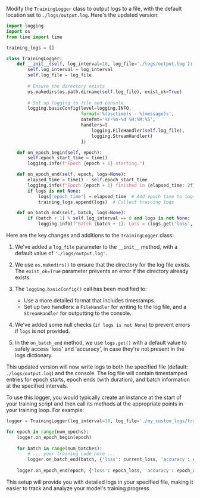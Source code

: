 Modify the `TrainingLogger` class to output logs to a file, with the default location set to `./logs/output.log`. Here's the updated version:



```python
import logging
import os
from time import time

training_logs = []

class TrainingLogger:
    def __init__(self, log_interval=10, log_file='./logs/output.log'):
        self.log_interval = log_interval
        self.log_file = log_file
        
        # Ensure the directory exists
        os.makedirs(os.path.dirname(self.log_file), exist_ok=True)
        
        # Set up logging to file and console
        logging.basicConfig(level=logging.INFO,
                            format='%(asctime)s - %(message)s',
                            datefmt='%Y-%m-%d %H:%M:%S',
                            handlers=[
                                logging.FileHandler(self.log_file),
                                logging.StreamHandler()
                            ])

    def on_epoch_begin(self, epoch):
        self.epoch_start_time = time()
        logging.info(f"Epoch {epoch + 1} starting.")

    def on_epoch_end(self, epoch, logs=None):
        elapsed_time = time() - self.epoch_start_time
        logging.info(f"Epoch {epoch + 1} finished in {elapsed_time:.2f} seconds.")
        if logs is not None:
            logs['epoch_time'] = elapsed_time  # Add epoch time to logs
            training_logs.append(logs)  # Collect training logs

    def on_batch_end(self, batch, logs=None):
        if (batch + 1) % self.log_interval == 0 and logs is not None:
            logging.info(f"Batch {batch + 1}: Loss = {logs.get('loss', 'N/A'):.4f}, Accuracy = {logs.get('accuracy', 'N/A'):.4f}")

```

Here are the key changes and additions to the `TrainingLogger` class:

1. We've added a `log_file` parameter to the `__init__` method, with a default value of `'./logs/output.log'`.

2. We use `os.makedirs()` to ensure that the directory for the log file exists. The `exist_ok=True` parameter prevents an error if the directory already exists.

3. The `logging.basicConfig()` call has been modified to:
   - Use a more detailed format that includes timestamps.
   - Set up two handlers: a `FileHandler` for writing to the log file, and a `StreamHandler` for outputting to the console.

4. We've added some null checks (`if logs is not None`) to prevent errors if `logs` is not provided.

5. In the `on_batch_end` method, we use `logs.get()` with a default value to safely access 'loss' and 'accuracy', in case they're not present in the logs dictionary.

This updated version will now write logs to both the specified file (default: `./logs/output.log`) and the console. The log file will contain timestamped entries for epoch starts, epoch ends (with duration), and batch information at the specified intervals.

To use this logger, you would typically create an instance at the start of your training script and then call its methods at the appropriate points in your training loop. For example:

```python
logger = TrainingLogger(log_interval=10, log_file='./my_custom_logs/training.log')

for epoch in range(num_epochs):
    logger.on_epoch_begin(epoch)
    
    for batch in range(num_batches):
        # ... your training code here ...
        logger.on_batch_end(batch, {'loss': current_loss, 'accuracy': current_accuracy})
    
    logger.on_epoch_end(epoch, {'loss': epoch_loss, 'accuracy': epoch_accuracy})
```

This setup will provide you with detailed logs in your specified file, making it easier to track and analyze your model's training progress.